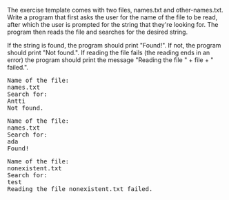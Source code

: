 The exercise template comes with two files, names.txt and other-names.txt. Write a program that first asks the user for the name of the file to be read, after which the user is prompted for the string that they're looking for. The program then reads the file and searches for the desired string.

If the string is found, the program should print "Found!". If not, the program should print "Not found.". If reading the file fails (the reading ends in an error) the program should print the message "Reading the file " + file + " failed.".

<pre>
Name of the file:
names.txt
Search for:
Antti
Not found.
</pre>

<pre>
Name of the file:
names.txt
Search for:
ada
Found!
</pre>

<pre>
Name of the file:
nonexistent.txt
Search for:
test
Reading the file nonexistent.txt failed.
</pre>